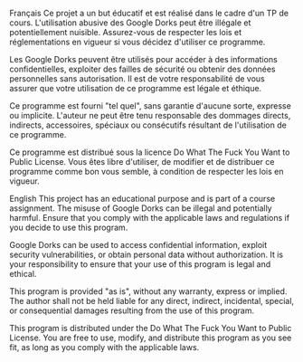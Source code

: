 Français
Ce projet a un but éducatif et est réalisé dans le cadre d'un TP de cours. L'utilisation abusive des Google Dorks peut être illégale et potentiellement nuisible. Assurez-vous de respecter les lois et réglementations en vigueur si vous décidez d'utiliser ce programme.

Les Google Dorks peuvent être utilisés pour accéder à des informations confidentielles, exploiter des failles de sécurité ou obtenir des données personnelles sans autorisation. Il est de votre responsabilité de vous assurer que votre utilisation de ce programme est légale et éthique.

Ce programme est fourni "tel quel", sans garantie d'aucune sorte, expresse ou implicite. L'auteur ne peut être tenu responsable des dommages directs, indirects, accessoires, spéciaux ou consécutifs résultant de l'utilisation de ce programme.

Ce programme est distribué sous la licence Do What The Fuck You Want to Public License. Vous êtes libre d'utiliser, de modifier et de distribuer ce programme comme bon vous semble, à condition de respecter les lois en vigueur.

English
This project has an educational purpose and is part of a course assignment. The misuse of Google Dorks can be illegal and potentially harmful. Ensure that you comply with the applicable laws and regulations if you decide to use this program.

Google Dorks can be used to access confidential information, exploit security vulnerabilities, or obtain personal data without authorization. It is your responsibility to ensure that your use of this program is legal and ethical.

This program is provided "as is", without any warranty, express or implied. The author shall not be held liable for any direct, indirect, incidental, special, or consequential damages resulting from the use of this program.

This program is distributed under the Do What The Fuck You Want to Public License. You are free to use, modify, and distribute this program as you see fit, as long as you comply with the applicable laws.
